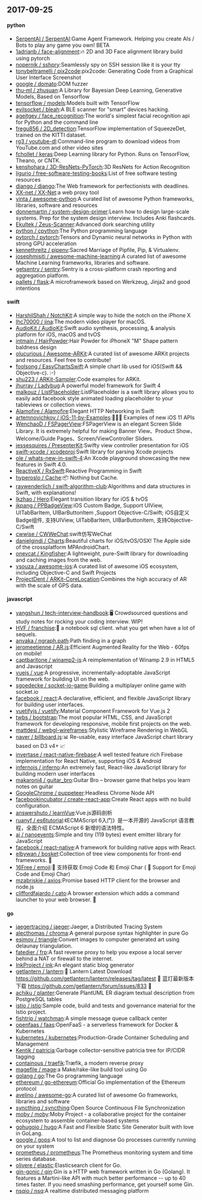 ## 2017-09-25

#### python
* [SerpentAI / SerpentAI](https://github.com/SerpentAI/SerpentAI):Game Agent Framework. Helping you create AIs / Bots to play any game you own! BETA
* [1adrianb / face-alignment](https://github.com/1adrianb/face-alignment):🔥 2D and 3D Face alignment library build using pytorch
* [nopernik / sshpry](https://github.com/nopernik/sshpry):Seamlessly spy on SSH session like it is your tty
* [tonybeltramelli / pix2code](https://github.com/tonybeltramelli/pix2code):pix2code: Generating Code from a Graphical User Interface Screenshot
* [google / domato](https://github.com/google/domato):DOM fuzzer
* [thu-ml / zhusuan](https://github.com/thu-ml/zhusuan):A Library for Bayesian Deep Learning, Generative Models, Based on Tensorflow
* [tensorflow / models](https://github.com/tensorflow/models):Models built with TensorFlow
* [evilsocket / bleah](https://github.com/evilsocket/bleah):A BLE scanner for "smart" devices hacking.
* [ageitgey / face_recognition](https://github.com/ageitgey/face_recognition):The world's simplest facial recognition api for Python and the command line
* [fregu856 / 2D_detection](https://github.com/fregu856/2D_detection):TensorFlow implementation of SqueezeDet, trained on the KITTI dataset.
* [rg3 / youtube-dl](https://github.com/rg3/youtube-dl):Command-line program to download videos from YouTube.com and other video sites
* [fchollet / keras](https://github.com/fchollet/keras):Deep Learning library for Python. Runs on TensorFlow, Theano, or CNTK.
* [kenshohara / 3D-ResNets-PyTorch](https://github.com/kenshohara/3D-ResNets-PyTorch):3D ResNets for Action Recognition
* [ligurio / free-software-testing-books](https://github.com/ligurio/free-software-testing-books):List of free software testing resources
* [django / django](https://github.com/django/django):The Web framework for perfectionists with deadlines.
* [XX-net / XX-Net](https://github.com/XX-net/XX-Net):a web proxy tool
* [vinta / awesome-python](https://github.com/vinta/awesome-python):A curated list of awesome Python frameworks, libraries, software and resources
* [donnemartin / system-design-primer](https://github.com/donnemartin/system-design-primer):Learn how to design large-scale systems. Prep for the system design interview. Includes Anki flashcards.
* [Ekultek / Zeus-Scanner](https://github.com/Ekultek/Zeus-Scanner):Advanced dork searching utility
* [python / cpython](https://github.com/python/cpython):The Python programming language
* [pytorch / pytorch](https://github.com/pytorch/pytorch):Tensors and Dynamic neural networks in Python with strong GPU acceleration
* [kennethreitz / pipenv](https://github.com/kennethreitz/pipenv):Sacred Marriage of Pipfile, Pip, & Virtualenv.
* [josephmisiti / awesome-machine-learning](https://github.com/josephmisiti/awesome-machine-learning):A curated list of awesome Machine Learning frameworks, libraries and software.
* [getsentry / sentry](https://github.com/getsentry/sentry):Sentry is a cross-platform crash reporting and aggregation platform.
* [pallets / flask](https://github.com/pallets/flask):A microframework based on Werkzeug, Jinja2 and good intentions

#### swift
* [HarshilShah / NotchKit](https://github.com/HarshilShah/NotchKit):A simple way to hide the notch on the iPhone X
* [lhc70000 / iina](https://github.com/lhc70000/iina):The modern video player for macOS.
* [AudioKit / AudioKit](https://github.com/AudioKit/AudioKit):Swift audio synthesis, processing, & analysis platform for iOS, macOS and tvOS
* [intmain / HairPowder](https://github.com/intmain/HairPowder):Hair Powder for iPhoneX "M" Shape pattern baldness design
* [olucurious / Awesome-ARKit](https://github.com/olucurious/Awesome-ARKit):A curated list of awesome ARKit projects and resources. Feel free to contribute!
* [foolsong / EasyChartsSwift](https://github.com/foolsong/EasyChartsSwift):A simple chart lib used for iOS(Swift && Objective-c). :-)
* [shu223 / ARKit-Sampler](https://github.com/shu223/ARKit-Sampler):Code examples for ARKit.
* [jhurray / Ladybug](https://github.com/jhurray/Ladybug):A powerful model framework for Swift 4
* [malkouz / ListPlaceholder](https://github.com/malkouz/ListPlaceholder):ListPlaceholder is a swift library allows you to easily add facebook style animated loading placeholder to your tableviews or collection views.
* [Alamofire / Alamofire](https://github.com/Alamofire/Alamofire):Elegant HTTP Networking in Swift
* [artemnovichkov / iOS-11-by-Examples](https://github.com/artemnovichkov/iOS-11-by-Examples):👨🏻‍💻 Examples of new iOS 11 APIs
* [WenchaoD / FSPagerView](https://github.com/WenchaoD/FSPagerView):FSPagerView is an elegant Screen Slide Library. It is extremely helpful for making Banner View、Product Show、Welcome/Guide Pages、Screen/ViewController Sliders.
* [jessesquires / PresenterKit](https://github.com/jessesquires/PresenterKit):Swifty view controller presentation for iOS
* [swift-xcode / xcodeproj](https://github.com/swift-xcode/xcodeproj):Swift library for parsing Xcode projects
* [ole / whats-new-in-swift-4](https://github.com/ole/whats-new-in-swift-4):An Xcode playground showcasing the new features in Swift 4.0.
* [ReactiveX / RxSwift](https://github.com/ReactiveX/RxSwift):Reactive Programming in Swift
* [hyperoslo / Cache](https://github.com/hyperoslo/Cache):📦 Nothing but Cache.
* [raywenderlich / swift-algorithm-club](https://github.com/raywenderlich/swift-algorithm-club):Algorithms and data structures in Swift, with explanations!
* [lkzhao / Hero](https://github.com/lkzhao/Hero):Elegant transition library for iOS & tvOS
* [jkpang / PPBadgeView](https://github.com/jkpang/PPBadgeView):iOS Custom Badge, Support UIView, UITabBarItem, UIBarButtonItem ,Support Objective-C/Swift; iOS自定义Badge组件, 支持UIView, UITabBarItem, UIBarButtonItem, 支持Objective-C/Swift
* [cwwise / CWWeChat](https://github.com/cwwise/CWWeChat):swift仿写WeChat
* [danielgindi / Charts](https://github.com/danielgindi/Charts):Beautiful charts for iOS/tvOS/OSX! The Apple side of the crossplatform MPAndroidChart.
* [onevcat / Kingfisher](https://github.com/onevcat/Kingfisher):A lightweight, pure-Swift library for downloading and caching images from the web.
* [vsouza / awesome-ios](https://github.com/vsouza/awesome-ios):A curated list of awesome iOS ecosystem, including Objective-C and Swift Projects
* [ProjectDent / ARKit-CoreLocation](https://github.com/ProjectDent/ARKit-CoreLocation):Combines the high accuracy of AR with the scale of GPS data.

#### javascript
* [yangshun / tech-interview-handbook](https://github.com/yangshun/tech-interview-handbook):🖥 Crowdsourced questions and study notes for rocking your coding interview. WIP!
* [HVF / franchise](https://github.com/HVF/franchise):🍟 a notebook sql client. what you get when have a lot of sequels.
* [anvaka / ngraph.path](https://github.com/anvaka/ngraph.path):Path finding in a graph
* [jeromeetienne / AR.js](https://github.com/jeromeetienne/AR.js):Efficient Augmented Reality for the Web - 60fps on mobile!
* [captbaritone / winamp2-js](https://github.com/captbaritone/winamp2-js):A reimplementation of Winamp 2.9 in HTML5 and Javascript
* [vuejs / vue](https://github.com/vuejs/vue):A progressive, incrementally-adoptable JavaScript framework for building UI on the web.
* [sgoedecke / socket-io-game](https://github.com/sgoedecke/socket-io-game):Building a multiplayer online game with socket.io
* [facebook / react](https://github.com/facebook/react):A declarative, efficient, and flexible JavaScript library for building user interfaces.
* [vuetifyjs / vuetify](https://github.com/vuetifyjs/vuetify):Material Component Framework for Vue.js 2
* [twbs / bootstrap](https://github.com/twbs/bootstrap):The most popular HTML, CSS, and JavaScript framework for developing responsive, mobile first projects on the web.
* [mattdesl / webgl-wireframes](https://github.com/mattdesl/webgl-wireframes):Stylistic Wireframe Rendering in WebGL
* [naver / billboard.js](https://github.com/naver/billboard.js):📊 Re-usable, easy interface JavaScript chart library based on D3 v4+ 📈
* [invertase / react-native-firebase](https://github.com/invertase/react-native-firebase):A well tested feature rich Firebase implementation for React Native, supporting iOS & Android
* [infernojs / inferno](https://github.com/infernojs/inferno):An extremely fast, React-like JavaScript library for building modern user interfaces
* [makaroni4 / guitar_bro](https://github.com/makaroni4/guitar_bro):Guitar Bro – browser game that helps you learn notes on guitar
* [GoogleChrome / puppeteer](https://github.com/GoogleChrome/puppeteer):Headless Chrome Node API
* [facebookincubator / create-react-app](https://github.com/facebookincubator/create-react-app):Create React apps with no build configuration.
* [answershuto / learnVue](https://github.com/answershuto/learnVue):Vue.js源码剖析
* [ruanyf / es6tutorial](https://github.com/ruanyf/es6tutorial):《ECMAScript 6入门》是一本开源的 JavaScript 语言教程，全面介绍 ECMAScript 6 新增的语法特性。
* [ai / nanoevents](https://github.com/ai/nanoevents):Simple and tiny (119 bytes) event emitter library for JavaScript
* [facebook / react-native](https://github.com/facebook/react-native):A framework for building native apps with React.
* [elbywan / bosket](https://github.com/elbywan/bosket):Collection of tree view components for front-end frameworks. 🌳
* [16Free / emoji](https://github.com/16Free/emoji):🚀 支持获取 Emoji Code 和 Emoji Char ( 🔨 Support for Emoji Code and Emoji Char)
* [mzabriskie / axios](https://github.com/mzabriskie/axios):Promise based HTTP client for the browser and node.js
* [cliffordfajardo / cato](https://github.com/cliffordfajardo/cato):A browser extension which adds a command launcher to your web browser. 🚀

#### go
* [jaegertracing / jaeger](https://github.com/jaegertracing/jaeger):Jaeger, a Distributed Tracing System
* [alecthomas / chroma](https://github.com/alecthomas/chroma):A general purpose syntax highlighter in pure Go
* [esimov / triangle](https://github.com/esimov/triangle):Convert images to computer generated art using delaunay triangulation.
* [fatedier / frp](https://github.com/fatedier/frp):A fast reverse proxy to help you expose a local server behind a NAT or firewall to the internet.
* [InkProject / ink](https://github.com/InkProject/ink):An elegant static blog generator
* [getlantern / lantern](https://github.com/getlantern/lantern):🔴 Lantern Latest Download https://github.com/getlantern/lantern/releases/tag/latest 🔴 蓝灯最新版本下载 https://github.com/getlantern/forum/issues/833 🔴
* [achiku / planter](https://github.com/achiku/planter):Generate PlantUML ER diagram textual description from PostgreSQL tables
* [istio / istio](https://github.com/istio/istio):Sample code, build and tests and governance material for the Istio project.
* [fishtrip / watchman](https://github.com/fishtrip/watchman):A simple message queue callback center
* [openfaas / faas](https://github.com/openfaas/faas):OpenFaaS - a serverless framework for Docker & Kubernetes
* [kubernetes / kubernetes](https://github.com/kubernetes/kubernetes):Production-Grade Container Scheduling and Management
* [Kentik / patricia](https://github.com/Kentik/patricia):Garbage collector-sensitive patricia tree for IP/CIDR tagging
* [containous / traefik](https://github.com/containous/traefik):Træfik, a modern reverse proxy
* [magefile / mage](https://github.com/magefile/mage):a Make/rake-like build tool using Go
* [golang / go](https://github.com/golang/go):The Go programming language
* [ethereum / go-ethereum](https://github.com/ethereum/go-ethereum):Official Go implementation of the Ethereum protocol
* [avelino / awesome-go](https://github.com/avelino/awesome-go):A curated list of awesome Go frameworks, libraries and software
* [syncthing / syncthing](https://github.com/syncthing/syncthing):Open Source Continuous File Synchronization
* [moby / moby](https://github.com/moby/moby):Moby Project - a collaborative project for the container ecosystem to assemble container-based systems
* [gohugoio / hugo](https://github.com/gohugoio/hugo):A Fast and Flexible Static Site Generator built with love in GoLang.
* [google / gops](https://github.com/google/gops):A tool to list and diagnose Go processes currently running on your system
* [prometheus / prometheus](https://github.com/prometheus/prometheus):The Prometheus monitoring system and time series database.
* [olivere / elastic](https://github.com/olivere/elastic):Elasticsearch client for Go.
* [gin-gonic / gin](https://github.com/gin-gonic/gin):Gin is a HTTP web framework written in Go (Golang). It features a Martini-like API with much better performance -- up to 40 times faster. If you need smashing performance, get yourself some Gin.
* [nsqio / nsq](https://github.com/nsqio/nsq):A realtime distributed messaging platform
